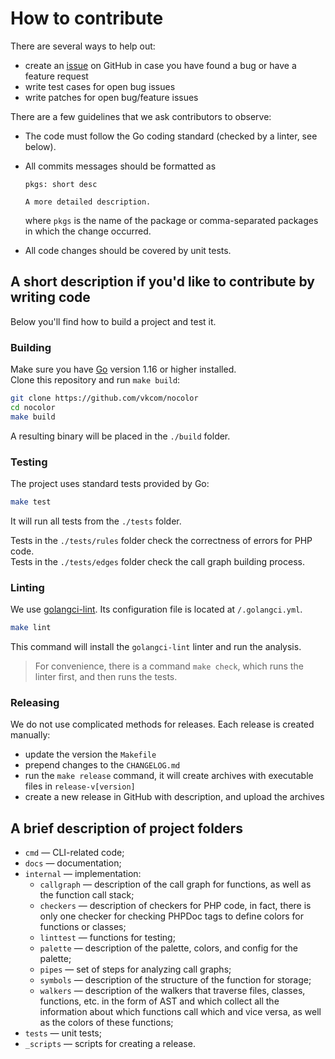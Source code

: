# How to contribute

There are several ways to help out:

- create an [issue](https://github.com/vkcom/nocolor/issues/) on GitHub in case you have found a bug or have a feature request
- write test cases for open bug issues
- write patches for open bug/feature issues

There are a few guidelines that we ask contributors to observe:

- The code must follow the Go coding standard (checked by a linter, see below).

- All commits messages should be formatted as
  ```
  pkgs: short desc
  
  A more detailed description.
  ```
  where `pkgs` is the name of the package or comma-separated packages in which the change occurred.  

- All code changes should be covered by unit tests.


## A short description if you'd like to contribute by writing code

Below you'll find how to build a project and test it.

### Building

Make sure you have [Go](https://golang.org/dl/) version 1.16 or higher installed.  
Clone this repository and run `make build`:
```bash
git clone https://github.com/vkcom/nocolor
cd nocolor
make build
```

A resulting binary will be placed in the `./build` folder.

### Testing

The project uses standard tests provided by Go:
```bash
make test
```

It will run all tests from the `./tests` folder. 

Tests in the `./tests/rules` folder check the correctness of errors for PHP code.  
Tests in the `./tests/edges` folder check the call graph building process.

### Linting

We use [golangci-lint](https://github.com/golangci/golangci-lint). Its configuration file is located at `/.golangci.yml`.
```bash
make lint
```

This command will install the `golangci-lint` linter and run the analysis.

>  For convenience, there is a command `make check`, which runs the linter first, and then runs the tests.

### Releasing

We do not use complicated methods for releases. Each release is created manually:

- update the version the `Makefile`
- prepend changes to the `CHANGELOG.md`
- run the `make release` command, it will create archives with executable files in `release-v[version]`
- create a new release in GitHub with description, and upload the archives


## A brief description of project folders

- `cmd` — CLI-related code;
- `docs` — documentation;
- `internal` — implementation:
  - `callgraph` — description of the call graph for functions, as well as the function call stack;
  - `checkers` — description of checkers for PHP code, in fact, there is only one checker for checking PHPDoc tags to define colors for functions or classes;
  - `linttest` — functions for testing;
  - `palette` — description of the palette, colors, and config for the palette;
  - `pipes` — set of steps for analyzing call graphs;
  - `symbols` — description of the structure of the function for storage;
  - `walkers` — description of the walkers that traverse files, classes, functions, etc. in the form of AST and which collect all the information about which functions call which and vice versa, as well as the colors of these functions;
- `tests` — unit tests;
- `_scripts` — scripts for creating a release.

